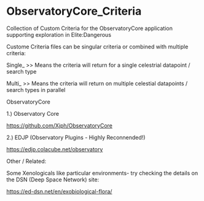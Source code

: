 # ObservatoryCore_Criteria
Collection of Custom Criteria for the ObservatoryCore application supporting exploration in Elite:Dangerous

Custome Criteria files can be singular criteria or combined with multiple criteria:

Single_  >> Means the criteria will return for a single celestrial datapoint / search type

Multi_   >> Means the criteria will return on multiple celestial datapoints / search types in parallel


ObservatoryCore 

1.) Observatory Core

https://github.com/Xjph/ObservatoryCore


2.) EDJP (Observatory Plugins - Highly Reconnended!)

https://edjp.colacube.net/observatory



Other / Related:

Some Xenologicals like particular environments- try checking the details on the DSN (Deep Space Network) site:

https://ed-dsn.net/en/exobiological-flora/
